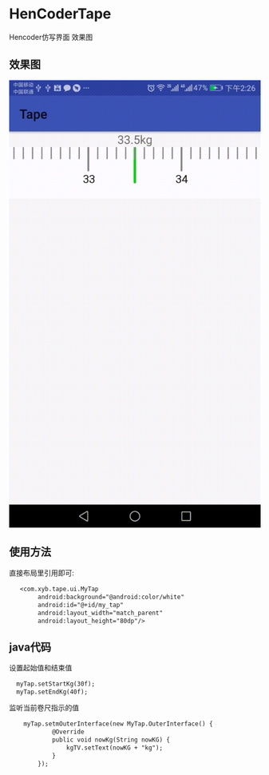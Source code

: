 # HenCoderTape
Hencoder仿写界面 效果图<br>


## 效果图
![image](https://github.com/ysemylord/HenCoderTape/blob/master/SVID_20171016_142609.gif)

## 使用方法

直接布局里引用即可:<br>
```
   <com.xyb.tape.ui.MyTap
        android:background="@android:color/white"
        android:id="@+id/my_tap"
        android:layout_width="match_parent"
        android:layout_height="80dp"/>
```
## java代码

设置起始值和结束值

```
  myTap.setStartKg(30f);
  myTap.setEndKg(40f);
```

监听当前卷尺指示的值
```
    myTap.setmOuterInterface(new MyTap.OuterInterface() {
            @Override
            public void nowKg(String nowKG) {
                kgTV.setText(nowKG + "kg");
            }
        });
```
